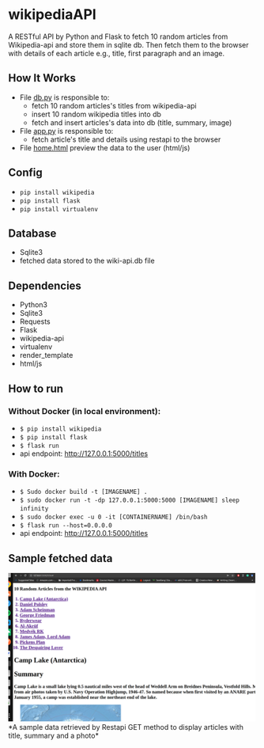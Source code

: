 # wikipediaAPI

A RESTful API by Python and Flask to fetch 10 random articles from Wikipedia-api and store them in sqlite db. Then fetch them to the browser with details of each article e.g., title, first paragraph and an image.

## How It Works

- File [db.py](./db.py) is responsible to:
  - fetch 10 random articles's titles from wikipedia-api
  - insert 10 random wikipedia titles into db
  - fetch and insert articles's data into db (title, summary, image)
- File [app.py](./app.py) is responsible to:
  - fetch article's title and details using restapi to the browser
- File [home.html](templates/home.html) preview the data to the user (html/js)

## Config

- `pip install wikipedia`
- `pip install flask`
- `pip install virtualenv`

## Database

- Sqlite3
- fetched data stored to the wiki-api.db file

## Dependencies

- Python3
- Sqlite3
- Requests
- Flask
- wikipedia-api
- virtualenv
- render_template
- html/js

## How to run

### Without Docker (in local environment):

- `$ pip install wikipedia`
- `$ pip install flask`
- `$ flask run`
- api endpoint: http://127.0.0.1:5000/titles

### With Docker:

- `$ Sudo docker build -t [IMAGENAME] .`
- `$ sudo docker run -t -dp 127.0.0.1:5000:5000 [IMAGENAME] sleep infinity`
- `$ sudo docker exec -u 0 -it [CONTAINERNAME] /bin/bash`
- `$ flask run --host=0.0.0.0`
- api endpoint: http://127.0.0.1:5000/titles

## Sample fetched data
<img src="images/apiImage.png" width="500" height="300">
 *A sample data retrieved by Restapi GET method to display articles with title, summary and a photo* 
